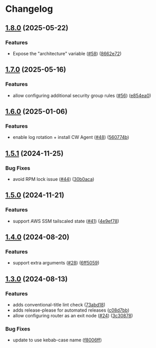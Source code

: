 # Changelog

## [1.8.0](https://github.com/masterpointio/terraform-aws-tailscale/compare/v1.7.0...v1.8.0) (2025-05-22)


### Features

* Expose the "architecture" variable ([#58](https://github.com/masterpointio/terraform-aws-tailscale/issues/58)) ([8662e72](https://github.com/masterpointio/terraform-aws-tailscale/commit/8662e722bccd056a64fa720ba2fecbec7f5bb51d))

## [1.7.0](https://github.com/masterpointio/terraform-aws-tailscale/compare/v1.6.0...v1.7.0) (2025-05-16)


### Features

* allow configuring additional security group rules ([#56](https://github.com/masterpointio/terraform-aws-tailscale/issues/56)) ([e854ea0](https://github.com/masterpointio/terraform-aws-tailscale/commit/e854ea03f2fe100ed9a4e6de7ece462dccc9c485))

## [1.6.0](https://github.com/masterpointio/terraform-aws-tailscale/compare/v1.5.1...v1.6.0) (2025-01-06)


### Features

* enable log rotation + install CW Agent ([#48](https://github.com/masterpointio/terraform-aws-tailscale/issues/48)) ([560774b](https://github.com/masterpointio/terraform-aws-tailscale/commit/560774b0c2a4e5a0a4bcdc06d4c060dd16db4678))

## [1.5.1](https://github.com/masterpointio/terraform-aws-tailscale/compare/v1.5.0...v1.5.1) (2024-11-25)


### Bug Fixes

* avoid RPM lock issue ([#44](https://github.com/masterpointio/terraform-aws-tailscale/issues/44)) ([30b0aca](https://github.com/masterpointio/terraform-aws-tailscale/commit/30b0acaba65aa95bee257cb46b76ddc7d8071a1b))

## [1.5.0](https://github.com/masterpointio/terraform-aws-tailscale/compare/v1.4.0...v1.5.0) (2024-11-21)


### Features

* support AWS SSM tailscaled state ([#41](https://github.com/masterpointio/terraform-aws-tailscale/issues/41)) ([4e9ef78](https://github.com/masterpointio/terraform-aws-tailscale/commit/4e9ef782a5e2f6460c9150e78972bb7e8560dd52))

## [1.4.0](https://github.com/masterpointio/terraform-aws-tailscale/compare/v1.3.0...v1.4.0) (2024-08-20)


### Features

* support extra arguments ([#28](https://github.com/masterpointio/terraform-aws-tailscale/issues/28)) ([6ff5059](https://github.com/masterpointio/terraform-aws-tailscale/commit/6ff5059a5c4a1efa0b3c81b6f92a42ee5f165e3d))

## [1.3.0](https://github.com/masterpointio/terraform-aws-tailscale/compare/1.2.0...v1.3.0) (2024-08-13)


### Features

* adds conventional-title lint check ([73abd18](https://github.com/masterpointio/terraform-aws-tailscale/commit/73abd184189ce062cba882d79ab10b183a1f117c))
* adds release-please for automated releases ([c08d7bb](https://github.com/masterpointio/terraform-aws-tailscale/commit/c08d7bbdffba9038e4e111e984dfbe2e78e1512c))
* allow configuring router as an exit node ([#24](https://github.com/masterpointio/terraform-aws-tailscale/issues/24)) ([3c30878](https://github.com/masterpointio/terraform-aws-tailscale/commit/3c30878166fc694c27cd77ace3879e2a19168556))


### Bug Fixes

* update to use kebab-case name ([f8006ff](https://github.com/masterpointio/terraform-aws-tailscale/commit/f8006ff056060edab3c2b311b014b548156d6204))
